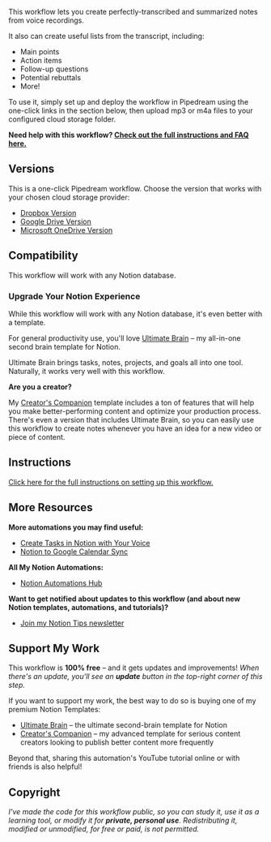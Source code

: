 This workflow lets you create perfectly-transcribed and summarized notes from voice recordings.

It also can create useful lists from the transcript, including:

* Main points
* Action items
* Follow-up questions
* Potential rebuttals
* More!

To use it, simply set up and deploy the workflow in Pipedream using the one-click links in the section below, then upload mp3 or m4a files to your configured cloud storage folder.

**Need help with this workflow? [Check out the full instructions and FAQ here.](https://thomasjfrank.com/how-to-transcribe-audio-to-text-with-chatgpt-and-notion/)**

## Versions

This is a one-click Pipedream workflow. Choose the version that works with your chosen cloud storage provider:

* [Dropbox Version](https://thomasjfrank.com/pipedream-notion-voice-notes-dropbox/)
* [Google Drive Version](https://thomasjfrank.com/pipedream-notion-voice-notes-gdrive/)
* [Microsoft OneDrive Version](https://thomasjfrank.com/pipedream-notion-voice-notes-onedrive/)

## Compatibility

This workflow will work with any Notion database.

### Upgrade Your Notion Experience

While this workflow will work with any Notion database, it's even better with a template.

For general productivity use, you'll love [Ultimate Brain](https://thomasjfrank.com/brain/) – my all-in-one second brain template for Notion. 

Ultimate Brain brings tasks, notes, projects, and goals all into one tool. Naturally, it works very well with this workflow.

**Are you a creator?** 

My [Creator's Companion](https://thomasjfrank.com/creators-companion/) template includes a ton of features that will help you make better-performing content and optimize your production process. There's even a version that includes Ultimate Brain, so you can easily use this workflow to create notes whenever you have an idea for a new video or piece of content.

## Instructions

[Click here for the full instructions on setting up this workflow.](https://thomasjfrank.com/how-to-transcribe-audio-to-text-with-chatgpt-and-notion/)

## More Resources

**More automations you may find useful:**

* [Create Tasks in Notion with Your Voice](https://thomasjfrank.com/notion-chatgpt-voice-tasks/)
* [Notion to Google Calendar Sync](https://thomasjfrank.com/notion-google-calendar-sync/)

**All My Notion Automations:**

* [Notion Automations Hub](https://thomasjfrank.com/notion-automations/)

**Want to get notified about updates to this workflow (and about new Notion templates, automations, and tutorials)?**

* [Join my Notion Tips newsletter](https://thomasjfrank.com/fundamentals/#get-the-newsletter)

## Support My Work

This workflow is **100% free** – and it gets updates and improvements! *When there's an update, you'll see an **update** button in the top-right corner of this step.*

If you want to support my work, the best way to do so is buying one of my premium Notion Templates:

* [Ultimate Brain](https://thomasjfrank.com/brain/) – the ultimate second-brain template for Notion
* [Creator's Companion](https://thomasjfrank.com/creators-companion/) – my advanced template for serious content creators looking to publish better content more frequently

Beyond that, sharing this automation's YouTube tutorial online or with friends is also helpful!

## Copyright

*I've made the code for this workflow public, so you can study it, use it as a learning tool, or modify it for **private, personal use**. Redistributing it, modified or unmodified, for free or paid, is not permitted.*